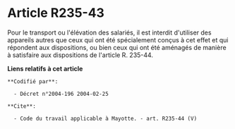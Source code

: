 # Article R235-43

Pour le transport ou l'élévation des salariés, il est interdit d'utiliser des appareils autres que ceux qui ont été
spécialement conçus à cet effet et qui répondent aux dispositions, ou bien ceux qui ont été aménagés de manière à satisfaire
aux dispositions de l'article R. 235-44.

**Liens relatifs à cet article**

	**Codifié par**:

	  - Décret n°2004-196 2004-02-25

	**Cite**:

	  - Code du travail applicable à Mayotte. - art. R235-44 (V)
